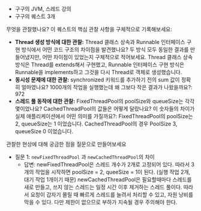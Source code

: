 - 구구의 JVM, 스레드 강의
- 구구의 퀘스트 3개

무엇을 관찰했나요? 이 퀘스트의 핵심 관찰 사항을 구체적으로 기록해보세요:
- **Thread 생성 방식에 대한 관찰:** Thread 클래스 상속과 Runnable 인터페이스 구현 방식에서 어떤 코드 구조의 차이점을 발견했나요? 두 방식 모두 동일한 결과를 만들어냈지만, 어떤 차이점이 있었는지 구체적으로 적어보세요. Thread 클래스 상속 방식은 Thread를 extends해서 구현했고, Runnable 인터페이스 구현 방식은 Runnable을 implements하고 그것을 다시 Thread로 객체로 생성했습니다.
- **동시성 문제에 대한 관찰:** synchronized 키워드를 추가하기 전의 sum 값이 정확히 얼마였나요? 1000개의 작업을 실행했는데 왜 그보다 작은 결과가 나왔을까요?: 972
- **스레드 풀 동작에 대한 관찰:** FixedThreadPool의 poolSize와 queueSize는 각각 몇이었나요? CachedThreadPool의 값들은 어떻게 달랐나요? 이 숫자들의 차이가 실제 애플리케이션에서 어떤 의미를 가질까요?: FixedThreadPool의 poolSize는 2, queueSize는 1 이었습니다. CachedThreadPool의 경우 PoolSize 3, queueSize 0 이었습니다. 


관찰한 현상에 대해 궁금한 점을 질문으로 만들어보세요
- 질문 1: `newFixedThreadPool` 과 `newCachedThreadPool`의 차이
	- 답변: newFixedThreadPool은 스레드 개수가 2개로 고정되어 있다. 따라서 3개의 작업을 시작하면 poolSize = 2, queeSize = 1이 된다. (실행 작업 2개, 대기 작업 1개이기 때문) newCachedThreadPool은 필요할때마다 스레드를 새로 만들고, 쓰지 않는 스레드는 일정 시간 이후 제거하는 스레드 풀이다. 따라서 요청이 갑자기 몰릴 때 빠르게 스레드를 늘려서 처리할 수 있고, 자원 낭비를 막을 수 있다. 다만 제한이 없으므로 부하가 지속될 경우 주의해야 한다.